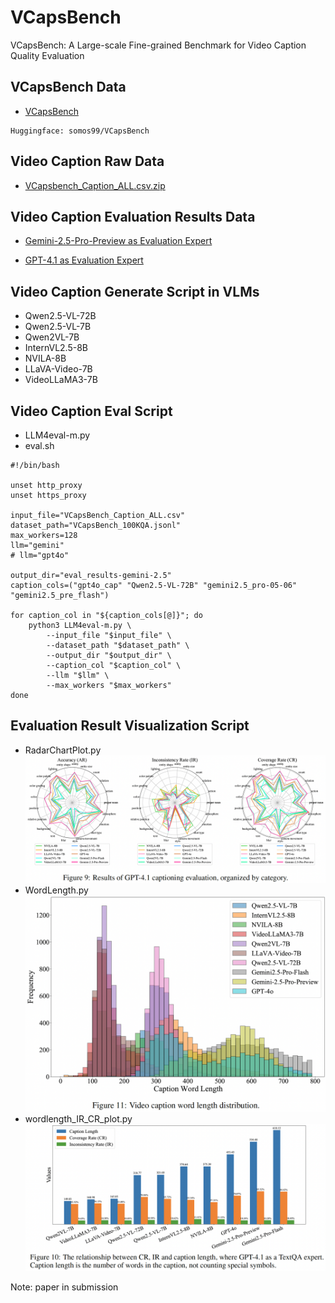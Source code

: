 # VCapsBench
VCapsBench: A Large-scale Fine-grained Benchmark for Video Caption Quality Evaluation  

## VCapsBench Data
* [VCapsBench](https://huggingface.co/datasets/somos99/VCapsBench)
```
Huggingface: somos99/VCapsBench
```

## Video Caption Raw Data

* [VCapsbench_Caption_ALL.csv.zip](https://huggingface.co/datasets/somos99/VCapsBench/blob/main/VCapsbench_Caption_ALL.csv.zip)


## Video Caption Evaluation Results Data

* [Gemini-2.5-Pro-Preview as Evaluation Expert](https://huggingface.co/datasets/somos99/VCapsBench/blob/main/gemini_eval_results.zip)

* [GPT-4.1 as Evaluation Expert](https://huggingface.co/datasets/somos99/VCapsBench/blob/main/gpt_eval_results.zip)


## Video Caption Generate Script in VLMs
* Qwen2.5-VL-72B
* Qwen2.5-VL-7B 
* Qwen2VL-7B
* InternVL2.5-8B
* NVILA-8B
* LLaVA-Video-7B 
* VideoLLaMA3-7B

## Video Caption Eval Script
* LLM4eval-m.py
* eval.sh
```
#!/bin/bash

unset http_proxy      
unset https_proxy

input_file="VCapsBench_Caption_ALL.csv"
dataset_path="VCapsBench_100KQA.jsonl"
max_workers=128
llm="gemini"
# llm="gpt4o"

output_dir="eval_results-gemini-2.5"
caption_cols=("gpt4o_cap" "Qwen2.5-VL-72B" "gemini2.5_pro-05-06" "gemini2.5_pre_flash")

for caption_col in "${caption_cols[@]}"; do
    python3 LLM4eval-m.py \
        --input_file "$input_file" \
        --dataset_path "$dataset_path" \
        --output_dir "$output_dir" \
        --caption_col "$caption_col" \
        --llm "$llm" \
        --max_workers "$max_workers"
done
```
##  Evaluation Result Visualization Script
* RadarChartPlot.py
  ![](https://github.com/GXYM/VCapsBench/blob/main/imgs/iShot_2025-05-16_19.23.55.png)
* WordLength.py
  ![](https://github.com/GXYM/VCapsBench/blob/main/imgs/iShot_2025-05-16_19.24.42.png)
* wordlength_IR_CR_plot.py
  ![](https://github.com/GXYM/VCapsBench/blob/main/imgs/iShot_2025-05-16_19.24.18.png)

Note: paper in submission



